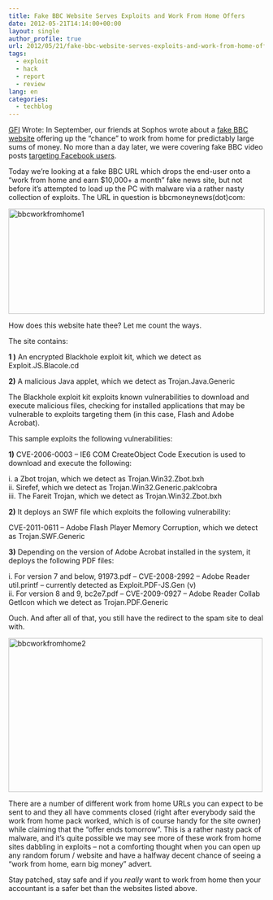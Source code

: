```yaml
---
title: Fake BBC Website Serves Exploits and Work From Home Offers
date: 2012-05-21T14:14:00+00:00
layout: single
author_profile: true
url: 2012/05/21/fake-bbc-website-serves-exploits-and-work-from-home-offers/
tags:
  - exploit
  - hack
  - report
  - review
lang: en
categories: 
  - techblog
---
```

<a href="http://www.gfi.com/blog/" target="_blank">GFI</a> Wrote: In September, our friends at Sophos wrote about a [fake BBC website](http://nakedsecurity.sophos.com/2011/09/22/bbc-news-trust-work-home-scam-spam/) offering up the “chance” to work from home for predictably large sums of money. No more than a day later, we were covering fake BBC video posts [targeting Facebook users](http://www.gfi.com/blog/the-fake-bbc-video-facebook-scam-returns/). 

Today we’re looking at a fake BBC URL which drops the end-user onto a “work from home and earn $10,000+ a month” fake news site, but not before it’s attempted to load up the PC with malware via a rather nasty collection of exploits. The URL in question is bbcmoneynews(dot)com: 

[<img title="bbcworkfromhome1" border="0" alt="bbcworkfromhome1" src="http://lh4.ggpht.com/-Mq31_xZ7eK0/T7pGlAHtx4I/AAAAAAAAGC0/I6ZvdARNCHs/bbcworkfromhome1_thumb%25255B2%25255D.jpg?imgmax=800" width="504" height="207" />](http://lh5.ggpht.com/-tFt5smBlFD4/T7pGjaWZswI/AAAAAAAAGCs/WgqvrPidmjI/s1600-h/bbcworkfromhome1%25255B4%25255D.jpg) 

How does this website hate thee? Let me count the ways. 

The site contains: 

**1 )** An encrypted Blackhole exploit kit, which we detect as Exploit.JS.Blacole.cd 

**2)** A malicious Java applet, which we detect as Trojan.Java.Generic 

The Blackhole exploit kit exploits known vulnerabilities to download and execute malicious files, checking for installed applications that may be vulnerable to exploits targeting them (in this case, Flash and Adobe Acrobat). 

This sample exploits the following vulnerabilities: 

**1)** CVE-2006-0003 – IE6 COM CreateObject Code Execution is used to download and execute the following: 

i. a Zbot trojan, which we detect as Trojan.Win32.Zbot.bxh  
ii. Sirefef, which we detect as Trojan.Win32.Generic.pak!cobra  
iii. The Fareit Trojan, which we detect as Trojan.Win32.Zbot.bxh 

**2)** It deploys an SWF file which exploits the following vulnerability: 

CVE-2011-0611 – Adobe Flash Player Memory Corruption, which we detect as Trojan.SWF.Generic 

**3)** Depending on the version of Adobe Acrobat installed in the system, it deploys the following PDF files: 

i. For version 7 and below, 91973.pdf – CVE-2008-2992 – Adobe Reader util.printf – currently detected as Exploit.PDF-JS.Gen (v)  
ii. For version 8 and 9, bc2e7.pdf – CVE-2009-0927 – Adobe Reader Collab GetIcon which we detect as Trojan.PDF.Generic 

Ouch. And after all of that, you still have the redirect to the spam site to deal with. 

[<img title="bbcworkfromhome2" border="0" alt="bbcworkfromhome2" src="http://lh5.ggpht.com/-9ApyBNdHm58/T7pGqAPCFOI/AAAAAAAAGDE/qjuhaMD0FQI/bbcworkfromhome2_thumb%25255B1%25255D.jpg?imgmax=800" width="500" height="303" />](http://lh6.ggpht.com/-7o9vs2lsuz4/T7pGnbpGJII/AAAAAAAAGC8/NyN8VSPtwO0/s1600-h/bbcworkfromhome2%25255B3%25255D.jpg) 

There are a number of different work from home URLs you can expect to be sent to and they all have comments closed (right after everybody said the work from home pack worked, which is of course handy for the site owner) while claiming that the “offer ends tomorrow”. This is a rather nasty pack of malware, and it’s quite possible we may see more of these work from home sites dabbling in exploits – not a comforting thought when you can open up any random forum / website and have a halfway decent chance of seeing a “work from home, earn big money” advert. 

Stay patched, stay safe and if you _really_ want to work from home then your accountant is a safer bet than the websites listed above.